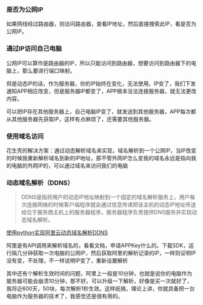 ### 是否为公网IP

如果网线经过路由器，则访问路由器，查看IP地址，然后直接搜索此IP，看是否为公网IP。

### 通过IP访问自己电脑

公网IP可以算作是路由器的IP，所以只能访问到路由器，想要访问到路由器下的电脑上，那么要进行端口映射。

但是动态IP的话，作为服务器，你的IP始终在变化，无法使用。IP变了，我们下发通知APP相应改变，但是服务器IP都变了，APP根本没法连接服务器，就无法更改内容。

可以把IP存在其他服务器上，自己电脑IP变了，就发送到其他服务器，APP每次都从其他服务器先获取IP，这样有点麻烦了，还需要其他服务器。

### 使用域名访问

花生壳的解决方案：通过动态解析域名来实现，域名解析到一个公网IP，当IP改变的时候我重新解析域名到新的IP地址，那不管外网IP怎么变我的域名永远是指向我的电脑的外网IP的，可以通过域名来访问我们的电脑

### 动态域名解析（DDNS）  
> DDNS是指将用户的动态IP地址映射到一个固定的域名解析服务上，用户每次连接网络的时候客户端程序就会通过信息传递把该主机的动态IP地址传送给位于服务商主机上的服务器程序，服务器程序负责提供DNS服务并实现动态域名解析。

[使用python实现阿里云动态域名解析DDNS](https://yq.aliyun.com/articles/702552?spm=a2c4g.11186623.2.21.6f264791fwsJcS)

阿里是有API调用来解析域名的，看看文档，申请APPKey什么的。下载SDK，运行隔几分钟获取一次电脑的公网IP，然后获取阿里的解析记录的IP，一样则证明IP没有变，不处理，不一样说明IP变了，重新设置解析

其中还有个解析生效时间的问题，阿里上一般是10分钟，也就是说你的电脑作为服务器可能会崩溃10分钟，那不好。可以升级一下解析，好像是买一次就好了，我将近600天，50块，每次解析1秒生效。这样纸搞，理论上讲，你就具备把一台电脑作为服务器的技术了，我感觉还是很有用的。
